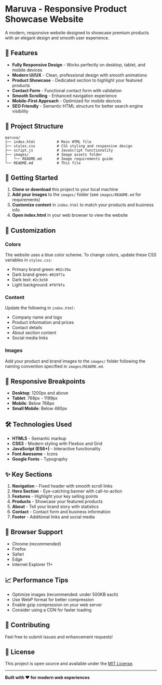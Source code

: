 # Maruva - Responsive Product Showcase Website

A modern, responsive website designed to showcase premium products with an elegant design and smooth user experience.

## 🌟 Features

- **Fully Responsive Design** - Works perfectly on desktop, tablet, and mobile devices
- **Modern UI/UX** - Clean, professional design with smooth animations
- **Product Showcase** - Dedicated section to highlight your featured products
- **Contact Form** - Functional contact form with validation
- **Smooth Scrolling** - Enhanced navigation experience
- **Mobile-First Approach** - Optimized for mobile devices
- **SEO Friendly** - Semantic HTML structure for better search engine visibility

## 📁 Project Structure

```
maruva/
├── index.html          # Main HTML file
├── styles.css          # CSS styling and responsive design
├── script.js           # JavaScript functionality
├── images/             # Image assets folder
│   └── README.md       # Image requirements guide
└── README.md           # This file
```

## 🚀 Getting Started

1. **Clone or download** this project to your local machine
2. **Add your images** to the `images/` folder (see `images/README.md` for requirements)
3. **Customize content** in `index.html` to match your products and business info
4. **Open index.html** in your web browser to view the website

## 🎨 Customization

### Colors

The website uses a blue color scheme. To change colors, update these CSS variables in `styles.css`:

- Primary brand green: `#02c39a`
- Dark brand green: `#019f7a`
- Dark text: `#2c3e50`
- Light background: `#f8f9fa`

### Content

Update the following in `index.html`:

- Company name and logo
- Product information and prices
- Contact details
- About section content
- Social media links

### Images

Add your product and brand images to the `images/` folder following the naming convention specified in `images/README.md`.

## 📱 Responsive Breakpoints

- **Desktop**: 1200px and above
- **Tablet**: 768px - 1199px
- **Mobile**: Below 768px
- **Small Mobile**: Below 480px

## 🛠️ Technologies Used

- **HTML5** - Semantic markup
- **CSS3** - Modern styling with Flexbox and Grid
- **JavaScript (ES6+)** - Interactive functionality
- **Font Awesome** - Icons
- **Google Fonts** - Typography

## ✨ Key Sections

1. **Navigation** - Fixed header with smooth scroll links
2. **Hero Section** - Eye-catching banner with call-to-action
3. **Features** - Highlight your key selling points
4. **Products** - Showcase your featured products
5. **About** - Tell your brand story with statistics
6. **Contact** - Contact form and business information
7. **Footer** - Additional links and social media

## 🔧 Browser Support

- Chrome (recommended)
- Firefox
- Safari
- Edge
- Internet Explorer 11+

## 📈 Performance Tips

- Optimize images (recommended: under 500KB each)
- Use WebP format for better compression
- Enable gzip compression on your web server
- Consider using a CDN for faster loading

## 🤝 Contributing

Feel free to submit issues and enhancement requests!

## 📄 License

This project is open source and available under the [MIT License](LICENSE).

---

**Built with ❤️ for modern web experiences**
